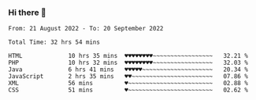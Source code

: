 ### Hi there 👋

<!--
**Sara-Pak/Sara-Pak** is a ✨ _special_ ✨ repository because its `README.md` (this file) appears on your GitHub profile.

Here are some ideas to get you started:

- 🔭 I’m currently working on ...
- 🌱 I’m currently learning ...
- 👯 I’m looking to collaborate on ...
- 🤔 I’m looking for help with ...
- 💬 Ask me about ...
- 📫 How to reach me: ...
- 😄 Pronouns: ...
- ⚡ Fun fact: ...
-->

<!--START_SECTION:waka-->

```text
From: 21 August 2022 - To: 20 September 2022

Total Time: 32 hrs 54 mins

HTML             10 hrs 35 mins  ♥♥♥♥♥♥♥♥~~~~~~~~~~~~~~~~~   32.21 %
PHP              10 hrs 32 mins  ♥♥♥♥♥♥♥♥~~~~~~~~~~~~~~~~~   32.03 %
Java             6 hrs 41 mins   ♥♥♥♥♥~~~~~~~~~~~~~~~~~~~~   20.34 %
JavaScript       2 hrs 35 mins   ♥♥~~~~~~~~~~~~~~~~~~~~~~~   07.86 %
XML              56 mins         ♥~~~~~~~~~~~~~~~~~~~~~~~~   02.88 %
CSS              51 mins         ♥~~~~~~~~~~~~~~~~~~~~~~~~   02.62 %
```

<!--END_SECTION:waka-->
